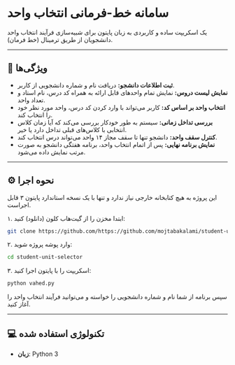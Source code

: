 # سامانه خط-فرمانی انتخاب واحد

یک اسکریپت ساده و کاربردی به زبان پایتون برای شبیه‌سازی فرآیند انتخاب واحد دانشجویان از طریق ترمینال (خط فرمان).

---

## 🚀 ویژگی‌ها

-   **ثبت اطلاعات دانشجو:** دریافت نام و شماره دانشجویی از کاربر.
-   **نمایش لیست دروس:** نمایش تمام واحدهای قابل ارائه به همراه کد درس، نام استاد و تعداد واحد.
-   **انتخاب واحد بر اساس کد:** کاربر می‌تواند با وارد کردن کد درس، واحد مورد نظر خود را انتخاب کند.
-   **بررسی تداخل زمانی:** سیستم به طور خودکار بررسی می‌کند که آیا زمان کلاس انتخابی با کلاس‌های قبلی تداخل دارد یا خیر.
-   **کنترل سقف واحد:** دانشجو تنها تا سقف مجاز ۱۴ واحد می‌تواند درس انتخاب کند.
-   **نمایش برنامه نهایی:** پس از اتمام انتخاب واحد، برنامه هفتگی دانشجو به صورت مرتب نمایش داده می‌شود.

---

## ⚙️ نحوه اجرا

این پروژه به هیچ کتابخانه خارجی نیاز ندارد و تنها با یک نسخه استاندارد پایتون ۳ قابل اجراست.

۱. ابتدا مخزن را از گیت‌هاب کلون (دانلود) کنید:
   ```bash
   git clone https://github.com/https://github.com/mojtabakalami/student-unit-selector.git
   ```

۲. وارد پوشه پروژه شوید:
   ```bash
   cd student-unit-selector
   ```

۳. اسکریپت را با پایتون اجرا کنید:
   ```bash
   python vahed.py
   ```
سپس برنامه از شما نام و شماره دانشجویی را خواسته و می‌توانید فرآیند انتخاب واحد را آغاز کنید.

---

## 💻 تکنولوژی استفاده شده

-   **زبان**: Python 3